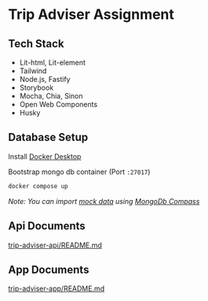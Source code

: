 # Trip Adviser Assignment

## Tech Stack

- Lit-html, Lit-element
- Tailwind
- Node.js, Fastify
- Storybook
- Mocha, Chia, Sinon
- Open Web Components
- Husky

## Database Setup

Install [Docker Desktop](https://docs.docker.com/desktop/)

Bootstrap mongo db container (Port `:27017`)

```bash
docker compose up
```

_Note: You can import [mock data](trip-adviser-api/data/trip-adviser-db.places.json) using [MongoDb Compass](https://www.mongodb.com/products/tools/compass)_

## Api Documents

[trip-adviser-api/README.md](trip-adviser-api/README.md)

## App Documents

[trip-adviser-app/README.md](trip-adviser-app/README.md)
